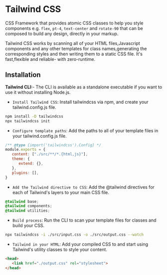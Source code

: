 # Tailwind CSS

CSS Framework that provides atomic CSS classes to help you style components e.g. `flex`, `pt-4`, `text-center` and `rotate-90` that can be composed to build any design, directly in your markup.

Tailwind CSS works by scanning all of your HTML files,Javascript components and any other templates for class names,generating the corresponding styles and then writing them to a static CSS file.
It's fast,flexible and reliable- with zero-runtime.

## Installation

**Tailwind CLI:**- The CLI is available as a standalone executable if you want to use it without installing Node.js.

- `Install Tailwind CSS`: Install tailwindcss via npm, and create your tailwind.config.js file.

```bash
npm install -D tailwindcss
npx tailwindcss init
```

- `Configure template paths`: Add the paths to all of your template files in your tailwind.config.js file.

```js
/** @type {import('tailwindcss').Config} */
module.exports = {
   content: ["./src/**/*.{html,js}"],
   theme: {
      extend: {},
   },
   plugins: [],
}
```

- `Add the Tailwind directive to CSS`: Add the @tailwind directives for each of Tailwind's layers to your main CSS file.

```css
@tailwind base;
@tailwind components;
@tailwind utilities;
```

- `Build process`: Run the CLI to scan ypur template files for classes and build your CSS.

```bash
npx tailwindcss -i ./src/input.css -o ./src/output.css --watch
```

- `Tailwind in your HTML`: Add your compiled CSS to <head> and start using Tailwind's utility classes to style your content.

```html
<head>
   <link href="./output.css" rel="stylesheet">
</head>
```
